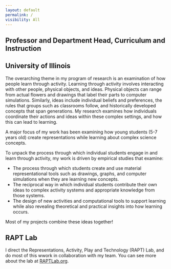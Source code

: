 ```yaml
---
layout: default
permalink: /
visibility: All
---
```


## Professor and Department Head, Curriculum and Instruction
## University of Illinois

The overarching theme in my program of research is an examination of how people learn through activity. Learning through activity involves interacting with other people, physical objects, and ideas. Physical objects can range from actual flowers and drawings that label their parts to computer simulations. Similarly, ideas include individual beliefs and preferences, the rules that groups such as classrooms follow, and historically developed concepts that span generations. My research examines how individuals coordinate their actions and ideas within these complex settings, and how this can lead to learning.

A major focus of my work has been examining how young students (5-7 years old) create representations while learning about complex science concepts.

To unpack the process through which individual students engage in and learn through activity, my work is driven by empirical studies that examine:

- The process through which students create and use material representational tools such as drawings, graphs, and computer simulations when they are learning new concepts.
- The reciprocal way in which individual students contribute their own ideas to complex activity systems and appropriate knowledge from those systems.
- The design of new activities and computational tools to support learning while also revealing theoretical and practical insights into how learning occurs.


Most of my projects combine these ideas together! 

## RAPT Lab
I direct the Representations, Activity, Play and Technology (RAPT) Lab, and do most of this wwork in collaboration with my team. You can see more about the lab at  <a href="http://theraptlab.org" target="_blank">RAPTLab.org</a>.